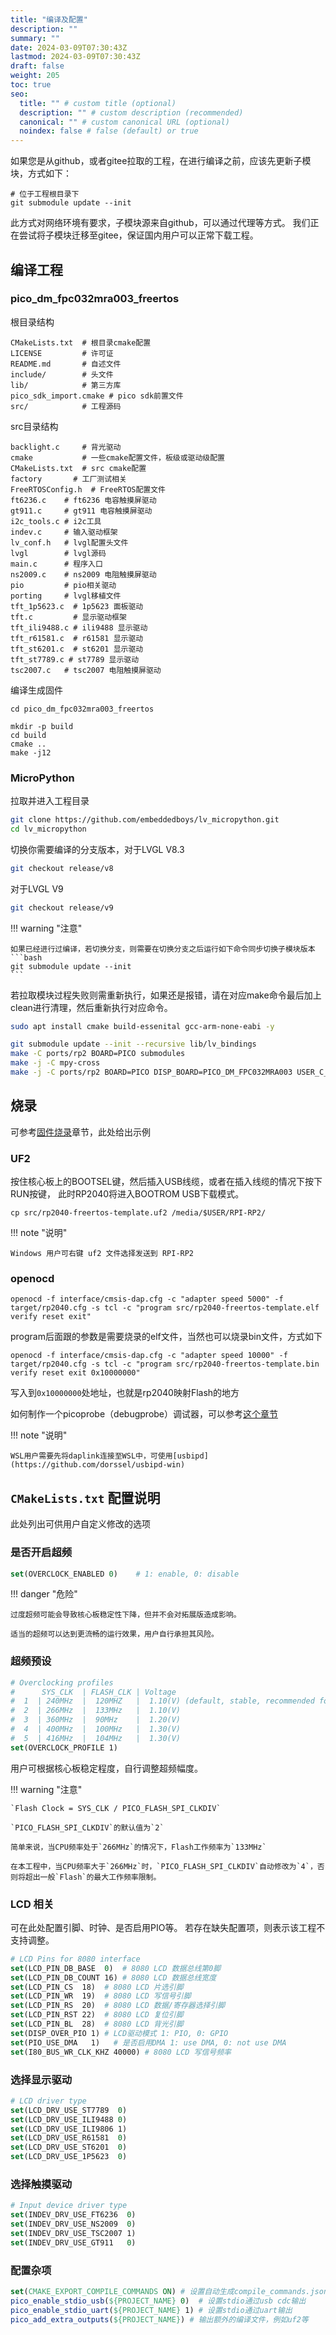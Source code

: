 ```yaml
---
title: "编译及配置"
description: ""
summary: ""
date: 2024-03-09T07:30:43Z
lastmod: 2024-03-09T07:30:43Z
draft: false
weight: 205
toc: true
seo:
  title: "" # custom title (optional)
  description: "" # custom description (recommended)
  canonical: "" # custom canonical URL (optional)
  noindex: false # false (default) or true
---
```


如果您是从github，或者gitee拉取的工程，在进行编译之前，应该先更新子模块，方式如下：
```shell
# 位于工程根目录下
git submodule update --init
```
此方式对网络环境有要求，子模块源来自github，可以通过代理等方式。
我们正在尝试将子模块迁移至gitee，保证国内用户可以正常下载工程。

## 编译工程

### pico_dm_fpc032mra003_freertos

根目录结构
```shell
CMakeLists.txt  # 根目录cmake配置
LICENSE         # 许可证
README.md       # 自述文件
include/        # 头文件
lib/            # 第三方库
pico_sdk_import.cmake # pico sdk前置文件
src/            # 工程源码
```

src目录结构
```shell
backlight.c     # 背光驱动
cmake           # 一些cmake配置文件，板级或驱动级配置
CMakeLists.txt  # src cmake配置
factory       # 工厂测试相关
FreeRTOSConfig.h  # FreeRTOS配置文件
ft6236.c    # ft6236 电容触摸屏驱动
gt911.c     # gt911 电容触摸屏驱动
i2c_tools.c # i2c工具
indev.c     # 输入驱动框架
lv_conf.h   # lvgl配置头文件
lvgl        # lvgl源码
main.c      # 程序入口
ns2009.c    # ns2009 电阻触摸屏驱动
pio         # pio相关驱动
porting     # lvgl移植文件
tft_1p5623.c  # 1p5623 面板驱动
tft.c         # 显示驱动框架
tft_ili9488.c # ili9488 显示驱动
tft_r61581.c  # r61581 显示驱动
tft_st6201.c  # st6201 显示驱动
tft_st7789.c # st7789 显示驱动
tsc2007.c   # tsc2007 电阻触摸屏驱动
```

编译生成固件

```shell
cd pico_dm_fpc032mra003_freertos

mkdir -p build
cd build
cmake ..
make -j12
```

### MicroPython

拉取并进入工程目录
```bash
git clone https://github.com/embeddedboys/lv_micropython.git
cd lv_micropython
```

切换你需要编译的分支版本，对于LVGL V8.3
```bash
git checkout release/v8
```
对于LVGL V9
```bash
git checkout release/v9
```
!!! warning "注意"

    如果已经进行过编译，若切换分支，则需要在切换分支之后运行如下命令同步切换子模块版本
    ```bash
    git submodule update --init
    ```

若拉取模块过程失败则需重新执行，如果还是报错，请在对应make命令最后加上clean进行清理，然后重新执行对应命令。

```bash title="Ubuntu"
sudo apt install cmake build-essenital gcc-arm-none-eabi -y

git submodule update --init --recursive lib/lv_bindings
make -C ports/rp2 BOARD=PICO submodules
make -j -C mpy-cross
make -j -C ports/rp2 BOARD=PICO DISP_BOARD=PICO_DM_FPC032MRA003 USER_C_MODULES=../../lib/lv_bindings/bindings.cmake
```

## 烧录

可参考[固件烧录](/docs/get-started/固件烧录/)章节，此处给出示例

### UF2

按住核心板上的BOOTSEL键，然后插入USB线缆，或者在插入线缆的情况下按下RUN按键，
此时RP2040将进入BOOTROM USB下载模式。

```shell
cp src/rp2040-freertos-template.uf2 /media/$USER/RPI-RP2/
```

!!! note "说明"

    Windows 用户可右键 uf2 文件选择发送到 RPI-RP2

### openocd

```shell
openocd -f interface/cmsis-dap.cfg -c "adapter speed 5000" -f target/rp2040.cfg -s tcl -c "program src/rp2040-freertos-template.elf verify reset exit"
```
program后面跟的参数是需要烧录的elf文件，当然也可以烧录bin文件，方式如下
```shell
openocd -f interface/cmsis-dap.cfg -c "adapter speed 10000" -f target/rp2040.cfg -s tcl -c "program src/rp2040-freertos-template.bin verify reset exit 0x10000000"
```
写入到`0x10000000`处地址，也就是rp2040映射Flash的地方

如何制作一个picoprobe（debugprobe）调试器，可以参考[这个章节](/docs/get-started/固件烧录/#debugprobe)

!!! note "说明"

    WSL用户需要先将daplink连接至WSL中，可使用[usbipd](https://github.com/dorssel/usbipd-win)

## `CMakeLists.txt` 配置说明

此处列出可供用户自定义修改的选项

### 是否开启超频
```cmake
set(OVERCLOCK_ENABLED 0)    # 1: enable, 0: disable
```

!!! danger "危险"

    过度超频可能会导致核心板稳定性下降，但并不会对拓展版造成影响。

    适当的超频可以达到更流畅的运行效果，用户自行承担其风险。

### 超频预设

```cmake title="src/CMakeLists.txt"
# Overclocking profiles
#      SYS_CLK  | FLASH_CLK | Voltage
#  1  | 240MHz  |  120MHZ   |  1.10(V) (default, stable, recommended for most devices)
#  2  | 266MHz  |  133MHz   |  1.10(V)
#  3  | 360MHz  |  90MHz    |  1.20(V)
#  4  | 400MHz  |  100MHz   |  1.30(V)
#  5  | 416MHz  |  104MHz   |  1.30(V)
set(OVERCLOCK_PROFILE 1)
```

用户可根据核心板稳定程度，自行调整超频幅度。

!!! warning "注意"

    `Flash Clock = SYS_CLK / PICO_FLASH_SPI_CLKDIV`

    `PICO_FLASH_SPI_CLKDIV`的默认值为`2`

    简单来说，当CPU频率处于`266MHz`的情况下，Flash工作频率为`133MHz`

    在本工程中，当CPU频率大于`266MHz`时，`PICO_FLASH_SPI_CLKDIV`自动修改为`4`，否则将超出一般`Flash`的最大工作频率限制。

### LCD 相关

可在此处配置引脚、时钟、是否启用PIO等。
若存在缺失配置项，则表示该工程不支持调整。
```cmake title="src/cmake/r61581.cmake"
# LCD Pins for 8080 interface
set(LCD_PIN_DB_BASE  0)  # 8080 LCD 数据总线第0脚
set(LCD_PIN_DB_COUNT 16) # 8080 LCD 数据总线宽度
set(LCD_PIN_CS  18)  # 8080 LCD 片选引脚
set(LCD_PIN_WR  19)  # 8080 LCD 写信号引脚
set(LCD_PIN_RS  20)  # 8080 LCD 数据/寄存器选择引脚
set(LCD_PIN_RST 22)  # 8080 LCD 复位引脚
set(LCD_PIN_BL  28)  # 8080 LCD 背光引脚
set(DISP_OVER_PIO 1) # LCD驱动模式 1: PIO, 0: GPIO
set(PIO_USE_DMA   1)   # 是否启用DMA 1: use DMA, 0: not use DMA
set(I80_BUS_WR_CLK_KHZ 40000) # 8080 LCD 写信号频率
```

### 选择显示驱动
```cmake title="src/CMakeLists.txt"
# LCD driver type
set(LCD_DRV_USE_ST7789  0)
set(LCD_DRV_USE_ILI9488 0)
set(LCD_DRV_USE_ILI9806 1)
set(LCD_DRV_USE_R61581  0)
set(LCD_DRV_USE_ST6201  0)
set(LCD_DRV_USE_1P5623  0)
```

### 选择触摸驱动
```cmake title="src/CMakeLists.txt"
# Input device driver type
set(INDEV_DRV_USE_FT6236  0)
set(INDEV_DRV_USE_NS2009  0)
set(INDEV_DRV_USE_TSC2007 1)
set(INDEV_DRV_USE_GT911   0)
```

### 配置杂项
```cmake title="src/CMakeLists.txt"
set(CMAKE_EXPORT_COMPILE_COMMANDS ON) # 设置自动生成compile_commands.json
pico_enable_stdio_usb(${PROJECT_NAME} 0)  # 设置stdio通过usb cdc输出
pico_enable_stdio_uart(${PROJECT_NAME} 1) # 设置stdio通过uart输出
pico_add_extra_outputs(${PROJECT_NAME}) # 输出额外的编译文件，例如uf2等
```